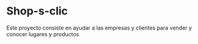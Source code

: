 # Shop-s-clic
Este proyecto consiste en ayudar a las empresas y clientes para vender y conocer lugares y productos

